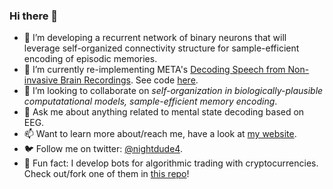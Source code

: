 ### Hi there 👋

- 🔭 I’m developing a recurrent network of binary neurons that will leverage self-organized connectivity structure for sample-efficient encoding of episodic memories.
- :rocket: I’m currently re-implementing META's [Decoding Speech from Non-invasive Brain Recordings](https://arxiv.org/abs/2208.12266). See code [here](https://github.com/arayabrain/speech-decoding).
- :handshake: I’m looking to collaborate on *self-organization in biologically-plausible computatational models, sample-efficient memory encoding*.
- 💬 Ask me about anything related to mental state decoding based on EEG.
- 📫 Want to learn more about/reach me, have a look at [my website](https://roman-koshkin.unit.oist.jp).
- 🐦 Follow me on twitter: [@nightdude4](https://twitter.com/nightdude4).
- :money_mouth_face: Fun fact: I develop bots for algorithmic trading with cryptocurrencies. Check out/fork one of them in [this repo](https://github.com/RomanKoshkin/ema_x_bot)!
